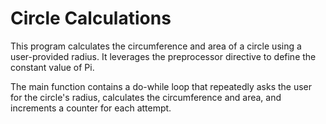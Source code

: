 # Circle Calculations

This program calculates the circumference and area of a circle using a user-provided radius. It leverages the preprocessor directive to define the constant value of Pi.

The main function contains a do-while loop that repeatedly asks the user for the circle's radius, calculates the circumference and area, and increments a counter for each attempt.
